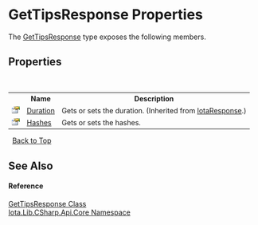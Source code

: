 # GetTipsResponse Properties
 

The <a href="T_Iota_Lib_CSharp_Api_Core_GetTipsResponse">GetTipsResponse</a> type exposes the following members.


## Properties
&nbsp;<table><tr><th></th><th>Name</th><th>Description</th></tr><tr><td>![Public property](media/pubproperty.gif "Public property")</td><td><a href="P_Iota_Lib_CSharp_Api_Core_IotaResponse_Duration">Duration</a></td><td>
Gets or sets the duration.
 (Inherited from <a href="T_Iota_Lib_CSharp_Api_Core_IotaResponse">IotaResponse</a>.)</td></tr><tr><td>![Public property](media/pubproperty.gif "Public property")</td><td><a href="P_Iota_Lib_CSharp_Api_Core_GetTipsResponse_Hashes">Hashes</a></td><td>
Gets or sets the hashes.</td></tr></table>&nbsp;
<a href="#gettipsresponse-properties">Back to Top</a>

## See Also


#### Reference
<a href="T_Iota_Lib_CSharp_Api_Core_GetTipsResponse">GetTipsResponse Class</a><br /><a href="N_Iota_Lib_CSharp_Api_Core">Iota.Lib.CSharp.Api.Core Namespace</a><br />